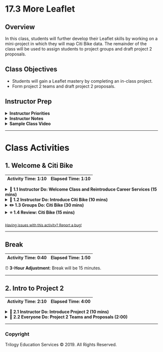 # 17.3 More Leaflet

## Overview

In this class, students will further develop their Leaflet skills by working on a mini-project in which they will map Citi Bike data. The remainder of the class will be used to assign students to project groups and draft project 2 proposals.

## Class Objectives

* Students will gain a Leaflet mastery by completing an in-class project.
* Form project 2 teams and draft project 2 proposals.

## Instructor Prep

<details>
    <summary><strong>Instructor Priorities</strong></summary>

* Students should have the time to further develop their Leaflet skills by creating a map of all of the Citi Bike Stations in New York.

</details>

<details>
    <summary><strong>Instructor Notes</strong></summary>

* Your project week may have been shifted due to a holiday. This means that students will have less time to work on projects today.

  * It may be helpful to remind students that there are office hours before and after class that may be used for extended project work.

  * Alternatively they may coordinate with team members to work on their projects outside of class.

* At the start of class you will be reintroducing students to the Career Services support that is available to them during their job search. If possible, take a moment to go through the [short slideshow](https://docs.google.com/presentation/d/1lkGP5aPwZYMwWvLfGE5nsS7y5EuXJ9VmBUFWFymBGCc) at the start of class.

* A large portion of time during the beginning of class is dedicated to students working on a Leaflet project. During that time, make sure TAs and yourself are walking around offering assistance to students who are stuck.

* Be sure to keep your unique Mapbox API token nearby; the provided code does not include an active token for today's activity.

* The final part of today's class will be used to form project 2 groups and draft the project 2 proposals. This will be a great chance for students to finalize any last minutes questions before they start projects.

* Please reference our [Student FAQ](../../../05-Instructor-Resources/README.md#unit-17-geojson-and-leaflet) for answers to questions frequently asked by students of this program. If you have any recommendations for additional questions, feel free to log an issue or a pull request with your desired additions.

</details>

<details>
    <summary><strong>Sample Class Video</strong></summary>

* To view an example class lecture visit (Note video may not reflect latest lesson plan): [Class Video](https://codingbootcamp.hosted.panopto.com/Panopto/Pages/Viewer.aspx?id=a954dd44-5a1f-4d2b-ad6e-a87500f73c41)

</details>

- - -

# Class Activities

## 1. Welcome & Citi Bike

| Activity Time:       1:10 |  Elapsed Time:      1:10  |
|---------------------------|---------------------------|

<details>
    <summary><strong>📣 1.1 Instructor Do: Welcome Class and Reintroduce Career Services (15 mins)</strong></summary>

* Welcome the class and ask them to raise their hand if they are actively engaged in or intend to engage in a job search by the end of the program.

* Remind the class that, now that they are over two-thirds of the way through the program, this is a great time to start thinking about their job search and engaging with the many Career Services options provided as part of the program.

* Go through the slides on [Career Services](https://docs.google.com/presentation/d/1lkGP5aPwZYMwWvLfGE5nsS7y5EuXJ9VmBUFWFymBGCc).

* If there are any questions, advise students to reach out to their Student Success Manager.

</details>

<details>
    <summary><strong>📣 1.2 Instructor Do: Introduce Citi Bike (10 mins)</strong></summary>

* Inform students that they'll be utilizing the Citi Bike API to create a Leaflet map displaying locations of Citi Bike Stations in New York. There are two versions of the activity, a basic version and a more advanced version, which will require two datasets from separate Citi Bike API endpoints. At a minimum, students should work to complete a basic version.

* Open the [Stu_Citi_Bike_Basic_Solved](Activities/01-Stu_CitiBike/Solved/Basic/index.html) then in terminal run `python -m http.server` and navigate to [http://127.0.0.1:8000/](http://127.0.0.1:8000/) in the browser to show students the basic version of the map made using only the first dataset.

  ![Citi Bike Basic](Images/44-Citibike_basic.png)

  * Point out the following:

    1. Each marker is placed at the latitude and longitude returned by the request.

    2. When a marker is clicked, a popup appears displaying the station name and capacity.

* Take a moment to show students the response given back by the [Citi Bike API Station Information Endpoint](https://gbfs.citibikenyc.com/gbfs/en/station_information.json) used to create this map. Be sure to mention the following:

  1. This data is **not** GeoJSON because it doesn't include any features.

  2. This response does, however, include the longitude and latitude for each bike station, which is what we'll use to place our markers.

  3. The response also includes other useful information, such as the `name`, `station_id`, and `capacity` of each bike station.

  4. Go back and forth between this data and the map to illustrate how the returned data is being used.

* After answering any questions about the basic version of the map, shut down the server, open up [Stu_Citi_Bike_Adanced_Solved](Activities/01-Stu_CitiBike/Solved/Advanced/index.html) and restart the server with `python -m http.server`. Navigate to to [http://127.0.0.1:8000/](http://127.0.0.1:8000/) and show the class the advanced version of the map they will be working towards. Be sure to highlight the following functionality:

  1. This solution groups markers into layers according to station status, e.g. "Out of Order", "Coming Soon", or "Empty".

  2. Using a Leaflet plugin, different custom markers are used for each status group.

  3. Similar to the first example, when a marker is clicked, a popup appears. Additionally, we see the number of bikes available at each station along with the station name and total capacity.

  4. This version of the activity uses a map legend to display quantities of markers of each status, as well as their colors and the last time the API was updated.

  5. Stress that students complete the basic version of the activity before moving on to this more advanced version.

  ![Citibike](Images/44-Citibike_advanced.png)

* Remind students that they'll need to perform a second API call in order to obtain all of the data needed to build this advanced map. The first was the [Citi Bike API Station Information Endpoint](https://gbfs.citibikenyc.com/gbfs/en/station_information.json), which we demonstrated with the basic map.

* Now show students the response given back by the [Citi Bike API Station Status Endpoint](https://gbfs.citibikenyc.com/gbfs/en/station_status.json). Be sure to highlight the following:

  1. This endpoint provides information about the status of each bike station, including the number of bikes available and whether or not the station is currently installed and renting bikes.

  2. This endpoint does not, however, provide coordinates for each bike station. This must still be obtained from the first endpoint we discussed, the [Citi Bike API Station Information Endpoint](https://gbfs.citibikenyc.com/gbfs/en/station_information.json).

  3. The stations in both API responses have corresponding `station_id` properties. This should make it easier to match up and utilize data in both datasets.

* Students are encouraged to get creative with this activity. This could mean using a different type of base map or using vector layers instead of markers.

* Explain that all of these instructions as well as additional suggestions in [Stu_Citi_Bike_Unsolved](Activities/01-Stu_CitiBike/Unsolved).

* Remind students that they will need their unique Mapbox API Tokens for this activity.

</details>

<details>
    <summary><strong>✏️ 1.3 Groups Do: Citi Bike (30 mins)</strong></summary>

* In this activity, students will be working with the Citi Bike API in groups to build a map of all the Citi Bike Stations and their statuses.

* **Instructions:** [README](Activities/01-Stu_CitiBike/README.md)

</details>

<details>
    <summary><strong>⭐ 1.4 Review: Citi Bike (15 mins)</strong></summary>

* Slack out [Stu_Citi_Bike_Solved](Activities/01-Stu_CitiBike/Solved) and go over the solutions as a class.

* Let students know that this was an ambitious project to attempt to fully complete in the allotted time, but would have been good practice with Leaflet and traversing data structures with JavaScript. Encourage them to continue working on it outside of class, if they have not already finished, as it would make for an impressive addition to their portfolios.

* Answer any further questions about the solution.

</details>

<sub>[Having issues with this activity? Report a bug!](https://bit.ly/3aRRHQ9)</sub>

- - -

## Break

| Activity Time:       0:40 |  Elapsed Time:      1:50  |
|---------------------------|---------------------------|

⏰ **3-Hour Adjustment**: Break will be 15 minutes.

- - -

## 2. Intro to Project 2

| Activity Time:       2:10 |  Elapsed Time:      4:00  |
|---------------------------|---------------------------|

<details>
    <summary><strong>📣 2.1 Instructor Do: Introduce Project 2 (10 mins)</strong></summary>

* **Files:**

  * [Project 2 Slides](https://drive.google.com/open?id=1nDfFo_eU0e3HXbqDYbA9YZ-YR_wHaQgH-8PXvmuj45w)

</details>

<details>
    <summary><strong>🎉 2.2 Everyone Do: Project 2 Teams and Proposals (2:00)</strong></summary>

* ⏰**3-Hour Adjustment**: If today's class is on a weekday, reduce the project work time to **1 hour and 25 minutes**.

* The remainder of the class will be used to assign project 2 teams of 4 students and allow students to brainstorm and draft their project 2 proposals.

</details>

- - -

### Copyright

Trilogy Education Services © 2019. All Rights Reserved.
